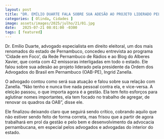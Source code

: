 ```yaml
---
layout: post
title: "DR. EMÍLIO DUARTE FALA SOBRE SUA ADESÃO AO PROJETO LIDERADO PELA PRESIDENTE DA OAB-PE INGRID ZANELLA"
categories: [ Olinda, Cidades ]
image: assets/images/2025/julho/21/01.jpg
date:   2025-07-21 08:01:00 -0300
tags: [ featured]
---
```

Dr. Emílio Duarte, advogado especialista em direito eleitoral, um dos mais renomados do estado de Pernambuco, concedeu entrevista ao programa ‘Cidade em Foco’, da Rede Pernambuco de Rádios e ao Blog do Alberes Xavier, que conta com 42 emissoras interligadas em todo o estado. Ele falou sobre sua adesão ao projeto liderado pela presidente da Ordem dos Advogados do Brasil em Pernambuco (OAB-PE), Ingrid Zanella.

O advogado contou como será sua atuação e falou sobre sua relação com Zanella. “Não tenho e nunca tive nada pessoal contra ela, e vice-versa. A eleição passou, o que importa agora é a gestão. Ela tem feito esforços para aglutinar nomes importantes, ela tem focado no trabalho de agregar, de renovar os quadros da OAB”, disse ele.

Ele finalizou deixando claro que seguirá sendo crítico, cobrando aquilo que não estiver sendo feito de forma correta, mas frisou que a partir de agora trabalhará em prol da gestão e pelo bem e desenvolvimento da advocacia pernambucana, em especial pelos advogados e advogadas do interior do estado.